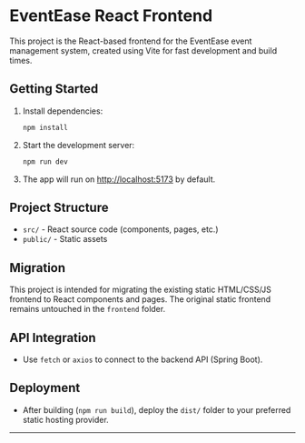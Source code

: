 # EventEase React Frontend

This project is the React-based frontend for the EventEase event management system, created using Vite for fast development and build times.

## Getting Started

1. Install dependencies:
   ```sh
   npm install
   ```
2. Start the development server:
   ```sh
   npm run dev
   ```
3. The app will run on [http://localhost:5173](http://localhost:5173) by default.

## Project Structure
- `src/` - React source code (components, pages, etc.)
- `public/` - Static assets

## Migration
This project is intended for migrating the existing static HTML/CSS/JS frontend to React components and pages. The original static frontend remains untouched in the `frontend` folder.

## API Integration
- Use `fetch` or `axios` to connect to the backend API (Spring Boot).

## Deployment
- After building (`npm run build`), deploy the `dist/` folder to your preferred static hosting provider.

---
